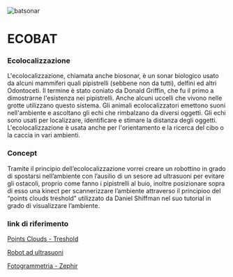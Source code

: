 
![batsonar](https://user-images.githubusercontent.com/48655194/56868348-8f140700-69f1-11e9-9017-c680e01592a2.png)

# ECOBAT


### Ecolocalizzazione

<p>L'ecolocalizzazione, chiamata anche biosonar, è un sonar biologico usato da alcuni mammiferi quali pipistrelli (sebbene non da tutti), delfini ed altri Odontoceti. Il termine è stato coniato da Donald Griffin, che fu il primo a dimostrarne l'esistenza nei pipistrelli. Anche alcuni uccelli che vivono nelle grotte utilizzano questo sistema. Gli animali ecolocalizzatori emettono suoni nell'ambiente e ascoltano gli echi che rimbalzano da diversi oggetti. Gli echi sono usati per localizzare, identificare e stimare la distanza degli oggetti. L'ecolocalizzazione è usata anche per l'orientamento e la ricerca del cibo o la caccia in vari ambienti. </p>

### Concept

<p>Tramite il principio dell’ecolocalizzazione vorrei creare un robottino in grado di spostarsi nell’ambiente con l’ausilio di un sesore ad ultrasuoni per evitare gli ostacoli, proprio come fanno i pipistrelli al buio, inoltre posizionare sopra di esso una kinect per scannerizzare l’ambiente attraverso il principioo del “points clouds treshold” utilizzato da Daniel Shiffman nel suo tutorial in grado di visualizzare l’ambiente.
</p>

### link di riferimento

[Points Clouds - Treshold](https://www.youtube.com/watch?v=E1eIg54clGo)


[Robot ad ultrasuoni](https://www.progettiarduino.com/57-arduino-progetto-robot-evita-ostacoli-con-hc-sr04.html)


[Fotogrammetria - Zephir](http://www.3d-archeolab.it/2017/05/fotogrammetria-a-costo-zero-con-il-software-zephyr-free/)
